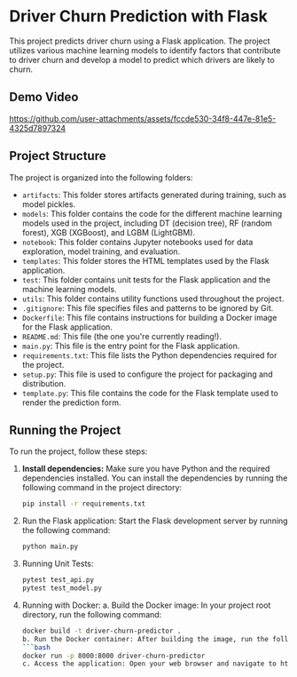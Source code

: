 # Driver Churn Prediction with Flask

This project  predicts driver churn using a Flask application. The project utilizes various machine learning models to identify factors that contribute to driver churn and develop a model to predict which drivers are likely to churn.

## Demo Video

https://github.com/user-attachments/assets/fccde530-34f8-447e-81e5-4325d7897324


## Project Structure

The project is organized into the following folders:

* `artifacts`: This folder stores artifacts generated during training, such as model pickles.
* `models`: This folder contains the code for the different machine learning models used in the project, including DT (decision tree), RF (random forest), XGB (XGBoost), and LGBM (LightGBM).
* `notebook`: This folder contains Jupyter notebooks used for data exploration, model training, and evaluation.
* `templates`: This folder stores the HTML templates used by the Flask application.
* `test`: This folder contains unit tests for the Flask application and the machine learning models.
* `utils`: This folder contains utility functions used throughout the project.
* `.gitignore`: This file specifies files and patterns to be ignored by Git.
* `Dockerfile`: This file contains instructions for building a Docker image for the Flask application.
* `README.md`: This file (the one you're currently reading!).
* `main.py`: This file is the entry point for the Flask application.
* `requirements.txt`: This file lists the Python dependencies required for the project.
* `setup.py`: This file is used to configure the project for packaging and distribution.
* `template.py`: This file contains the code for the Flask template used to render the prediction form.

## Running the Project

To run the project, follow these steps:

1. **Install dependencies:** Make sure you have Python and the required dependencies installed. You can install the dependencies by running the following command in the project directory:

   ```bash
   pip install -r requirements.txt

2. Run the Flask application: Start the Flask development server by running the following command:

    ```bash 
    python main.py

3. Running Unit Tests: 
   ```bash 
   pytest test_api.py
   pytest test_model.py

4. Running with Docker:
   a. Build the Docker image: In your project root directory, run the following command:
      ```bash 
      docker build -t driver-churn-predictor .
   b. Run the Docker container: After building the image, run the following command:
      ```bash
      docker run -p 8000:8000 driver-churn-predictor 
   c. Access the application: Open your web browser and navigate to http://localhost:8000 to access the Flask application.


